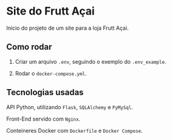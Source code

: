 # Site do Frutt Açai

Inicio do projeto de um site para a loja Frutt Açai.

## Como rodar

1. Criar um arquivo `.env`, seguindo o exemplo do `.env_example`.

2. Rodar o `docker-compose.yml`.

## Tecnologias usadas

API Python, utilizando `Flask`, `SQLAlchemy` e `PyMySql`.

Front-End servido com `Nginx`.

Conteineres Docker com `Dockerfile` e `Docker Compose`.
